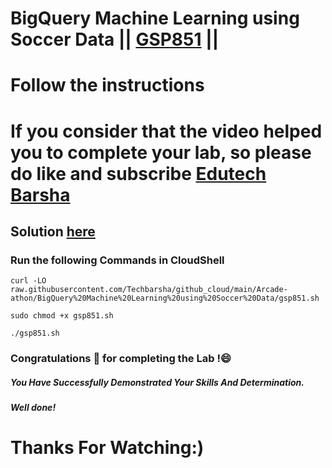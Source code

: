 # BigQuery Machine Learning using Soccer Data || [GSP851](https://www.cloudskillsboost.google/focuses/23293?parent=catalog) ||
# Follow the instructions

# If you consider that the video helped you to complete your lab, so please do like and subscribe [Edutech Barsha](https://www.youtube.com/@edutechbarsha)
## Solution [here](https://youtu.be/F20jZydn5UI)

### Run the following Commands in CloudShell
```
curl -LO raw.githubusercontent.com/Techbarsha/github_cloud/main/Arcade-athon/BigQuery%20Machine%20Learning%20using%20Soccer%20Data/gsp851.sh

sudo chmod +x gsp851.sh

./gsp851.sh
```


### Congratulations 🎉 for completing the Lab !😄

##### *You Have Successfully Demonstrated Your Skills And Determination.*

#### *Well done!*

# Thanks For Watching:)
